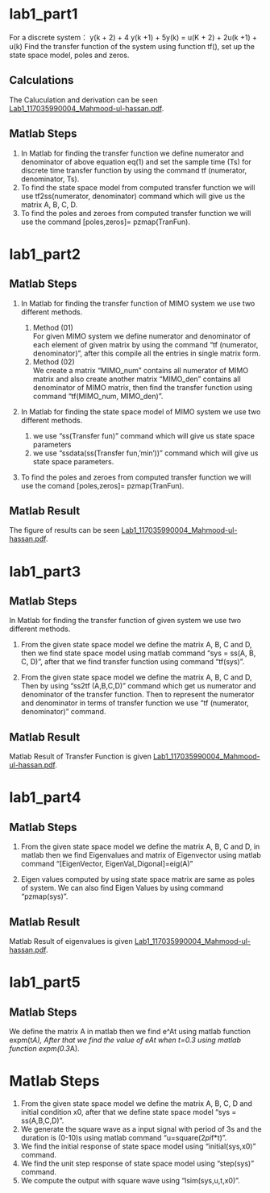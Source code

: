 # lab1_part1
For a discrete system：
y(k + 2) + 4 y(k +1) + 5y(k) = u(K + 2) + 2u(k +1) + u(k)
Find the transfer function of the system using function tf(), set up the state space model, poles and zeros.

## Calculations
The Caluculation and derivation can be seen [Lab1_117035990004_Mahmood-ul-hassan.pdf](https://github.com/mahmood-ul-hasan/Linear-System-Theory/blob/main/Lab%20experiment%201%20(State%20space%20modeling%20and%20analysis)/Lab1_117035990004_Mahmood-ul-hassan.pdf).

## Matlab Steps 
1) In Matlab for finding the transfer function we define numerator and denominator of above equation eq(1) and set the sample time (Ts) for discrete time transfer function by using the command tf (numerator, denominator, Ts).
2) To find the state space model from computed transfer function we will use tf2ss(numerator, denominator) command which will give us the matrix A, B, C, D.
3) To find the poles and zeroes from computed transfer function we will use the command [poles,zeros]= pzmap(TranFun).

# lab1_part2

## Matlab Steps 
1. In Matlab for finding the transfer function of MIMO system we use two different methods.
   1. Method (01)<br/> For given MIMO system we define numerator and denominator of each element of given matrix by using the command “tf (numerator, denominator)”, after this compile all the entries in single matrix form.
   2.  Method (02)<br/>  We create a matrix “MIMO_num” contains all numerator of MIMO matrix and also create another matrix “MIMO_den” contains all denominator of MIMO matrix, then find the transfer function using command “tf(MIMO_num, MIMO_den)”.
             
2. In Matlab for finding the state space model of MIMO system we use two different methods.
   1. we use “ss(Transfer fun)” command which will give us state space parameters
   2. we use “ssdata(ss(Transfer fun,’min’))” command which will give us state space parameters.
            
3. To find the poles and zeroes from computed transfer function we will use the comand [poles,zeros]= pzmap(TranFun).

## Matlab Result
The figure of results can be seen [Lab1_117035990004_Mahmood-ul-hassan.pdf](https://github.com/mahmood-ul-hasan/Linear-System-Theory/blob/main/Lab%20experiment%201%20(State%20space%20modeling%20and%20analysis)/Lab1_117035990004_Mahmood-ul-hassan.pdf).


# lab1_part3
## Matlab Steps 
In Matlab for finding the transfer function of given system we use two different methods.
1. From the given state space model we define the  matrix A, B, C and D, then we find state space model using matlab command “sys = ss(A, B, C, D)”, after that we find transfer function using command “tf(sys)”.

2. From the given state space model we define the  matrix A, B, C and D, Then by using “ss2tf (A,B,C,D)” command which get us numerator and denominator of the transfer function.  Then to represent the numerator and denominator in terms of transfer function we use “tf (numerator, denominator)” command.

## Matlab Result
Matlab Result of Transfer Function is given  [Lab1_117035990004_Mahmood-ul-hassan.pdf](https://github.com/mahmood-ul-hasan/Linear-System-Theory/blob/main/Lab%20experiment%201%20(State%20space%20modeling%20and%20analysis)/Lab1_117035990004_Mahmood-ul-hassan.pdf).

# lab1_part4
## Matlab Steps 
1.	From the given state space model we define the  matrix A, B, C and D, in matlab then we find Eigenvalues and matrix of Eigenvector using matlab command “[EigenVector, EigenVal_Digonal]=eig(A)”

2. Eigen values computed by using state space matrix are same as poles of system. We can also find Eigen Values by using command “pzmap(sys)”.

## Matlab Result
Matlab Result of eigenvalues is given [Lab1_117035990004_Mahmood-ul-hassan.pdf](https://github.com/mahmood-ul-hasan/Linear-System-Theory/blob/main/Lab%20experiment%201%20(State%20space%20modeling%20and%20analysis)/Lab1_117035990004_Mahmood-ul-hassan.pdf).


# lab1_part5
## Matlab Steps 
We define the  matrix A in matlab then we find e^At using matlab function expm(t*A), After that we find the value of eAt when t=0.3 using matlab function expm(0.3*A).
# Matlab Steps 
1)	From the given state space model we define the matrix A, B, C, D and initial condition x0, after that we define state space model “sys = ss(A,B,C,D)”. 
2)	We generate the square wave as a input signal with period of 3s and the duration is (0-10)s using matlab command “u=square(2*pi*f*t)”.
3)	We find the initial response of state space model using “initial(sys,x0)” command.
4)	We find the unit step response of state space model using “step(sys)” command.
5)	We compute the output with square wave using “lsim(sys,u,t,x0)”.

